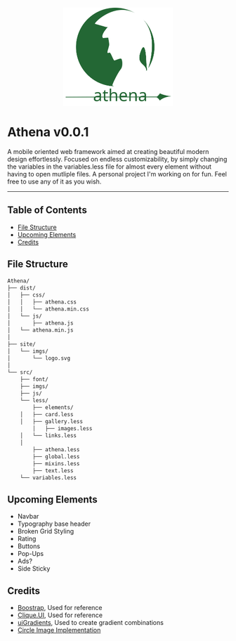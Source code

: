<p align="center">
<img src="site/imgs/logo.svg" width="250"/>
</p>

# Athena v0.0.1
A mobile oriented web framework aimed at creating beautiful modern design effortlessly. Focused on endless customizability, by simply changing the variables in the variables.less file for almost every element without having to open mutliple files. 
A personal project I'm working on for fun. Feel free to use any of it as you wish.

---

## Table of Contents
* [File Structure](#file-structure)
* [Upcoming Elements](#upcoming-elements)
* [Credits](#credits)

## File Structure

```text
Athena/
├── dist/
│   ├── css/
│   │   ├── athena.css
│   │	└── athena.min.css
│   └── js/
│       ├── athena.js
│	└── athena.min.js
│
├── site/
│   └── imgs/
│   	└── logo.svg
│
└── src/
    ├── font/
    ├── imgs/
    ├── js/
    └── less/
        ├── elements/
	│   ├── card.less
	│   ├── gallery.less
        │   ├── images.less
 	│   └── links.less
	│
        ├── athena.less
        ├── global.less
        ├── mixins.less
        ├── text.less
 	└── variables.less
```

## Upcoming Elements
* Navbar
* Typography base header
* Broken Grid Styling
* Rating
* Buttons
* Pop-Ups
* Ads?
* Side Sticky

## Credits
* [Boostrap](https://github.com/twbs/bootstrap), Used for reference
* [Clique.UI](https://github.com/CliqueStudios/Clique.UI), Used for reference
* [uiGradients](https://uigradients.com/), Used to create gradient combinations
* [Circle Image Implementation](https://medium.com/@biancapower/how-to-make-a-rectangle-image-a-circle-in-css-2f392bc9abd3)

